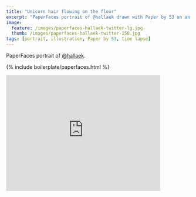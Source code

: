 ```yaml
---
title: "Unicorn hair flowing on the floor"
excerpt: "PaperFaces portrait of @hallaek drawn with Paper by 53 on an iPad."
image: 
  feature: /images/paperfaces-hallaek-twitter-lg.jpg
  thumb: /images/paperfaces-hallaek-twitter-150.jpg
tags: [portrait, illustration, Paper by 53, time lapse]
---
```


PaperFaces portrait of [@hallaek](http://twitter.com/hallaek).

{% include boilerplate/paperfaces.html %}

<iframe width="420" height="315" src="http://www.youtube.com/embed/RlvDlCAjWsk" frameborder="0"> </iframe>
